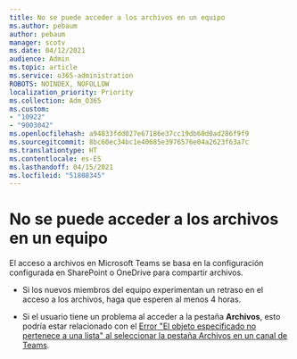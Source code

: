 ```yaml
---
title: No se puede acceder a los archivos en un equipo
ms.author: pebaum
author: pebaum
manager: scotv
ms.date: 04/12/2021
audience: Admin
ms.topic: article
ms.service: o365-administration
ROBOTS: NOINDEX, NOFOLLOW
localization_priority: Priority
ms.collection: Adm_O365
ms.custom:
- "10922"
- "9003042"
ms.openlocfilehash: a94833fdd027e67186e37cc19db60d0ad286f9f9
ms.sourcegitcommit: 8bc60ec34bc1e40685e3976576e04a2623f63a7c
ms.translationtype: HT
ms.contentlocale: es-ES
ms.lasthandoff: 04/15/2021
ms.locfileid: "51808345"
---
```

# <a name="unable-to-access-files-in-a-team"></a>No se puede acceder a los archivos en un equipo

El acceso a archivos en Microsoft Teams se basa en la configuración configurada en SharePoint o OneDrive para compartir archivos.

- Si los nuevos miembros del equipo experimentan un retraso en el acceso a los archivos, haga que esperen al menos 4 horas.

- Si el usuario tiene un problema al acceder a la pestaña **Archivos**, esto podría estar relacionado con el [Error "El objeto especificado no pertenece a una lista" al seleccionar la pestaña Archivos en un canal de Teams](https://docs.microsoft.com/microsoftteams/troubleshoot/files/object-specified-not-belong-to-list).
